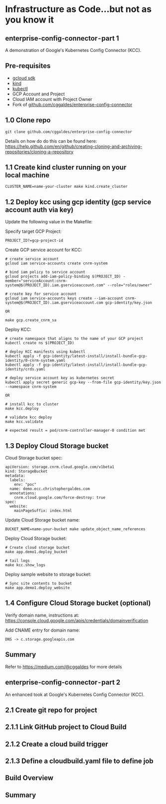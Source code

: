 # Infrastructure as Code…but not as you know it
## enterprise-config-connector - part 1
A demonstration of Google's Kubernetes Config Connector (KCC).

## Pre-requisites
- [gcloud sdk](https://cloud.google.com/sdk/install)
- [kind](https://github.com/kubernetes-sigs/kind)
- [kubectl](https://kubernetes.io/docs/tasks/tools/install-kubectl/)
- GCP Account and Project
- Cloud IAM account with Project Owner
- Fork of [github.com/cggaldes/enterprise-config-connector](https://github.com/cggaldes/enterprise-config-connector)

## 1.0 Clone repo
```
git clone github.com/cggaldes/enterprise-config-connector
```


Details on how do do this can be found here: 
https://help.github.com/en/github/creating-cloning-and-archiving-repositories/cloning-a-repository

## 1.1 Create kind cluster running on your local machine
```
CLUSTER_NAME=name-your-cluster make kind.create_cluster
```

## 1.2 Deploy kcc using gcp identity (gcp service account auth via key)
Update the following value in the Makefile:

Specify target GCP Project:
```
PROJECT_ID?=gcp-project-id
```

Create GCP service account for KCC:

```
# create service account
gcloud iam service-accounts create cnrm-system

# bind iam policy to service account
gcloud projects add-iam-policy-binding $(PROJECT_ID) - member="serviceAccount:cnrm-system@$(PROJECT_ID).iam.gserviceaccount.com" --role="roles/owner"

# create key for service account
gcloud iam service-accounts keys create --iam-account cnrm-system@$(PROJECT_ID).iam.gserviceaccount.com gcp-identity/key.json

OR

make gcp.create_cnrm_sa
```

Deploy KCC:
```
# create namespace that aligns to the name of your GCP project
kubectl create ns $(PROJECT_ID)

# deploy KCC manifests using kubectl
kubectl apply -f gcp-identity/latest-install/install-bundle-gcp-identity/0-cnrm-system.yaml
kubectl apply -f gcp-identity/latest-install/install-bundle-gcp-identity/crds.yaml

# deploy service account key as kubernetes secret
kubectl apply secret generic gcp-key --from-file gcp-identity/key.json --namespace cnrm-system

OR 

# install kcc to cluster
make kcc.deploy

# validate kcc deploy
make kcc.validate

# expected result = pod/cnrm-controller-manager-0 condition met
```

## 1.3 Deploy Cloud Storage bucket

Cloud Storage bucket spec:
```
apiVersion: storage.cnrm.cloud.google.com/v1beta1
kind: StorageBucket
metadata:
  labels:
    env: "poc"
  name: demo.ecc.christophergaldes.com
  annotations:
    cnrm.cloud.google.com/force-destroy: true
spec:
  website:
    mainPageSuffix: index.html
```

Update Cloud Storage bucket name:
```
BUCKET_NAME=name-your-bucket make update_object_name_references
```

Deploy Cloud Storage bucket:
```
# Create cloud storage bucket
make app.demo1.deploy_bucket

# tail logs
make kcc.show_logs
```

Deploy sample website to storage bucket:
```
# Sync site contents to bucket
make app.demo1.deploy_website
```

## 1.4 Configure Cloud Storage bucket (optional)
Verify domain name, instructions at:
https://console.cloud.google.com/apis/credentials/domainverification


Add CNAME entry for domain name:
```
DNS -> c.storage.googleapis.com
```

## Summary

Refer to https://medium.com/@cggaldes for more details


## enterprise-config-connector - part 2
An enhanced took at Google's Kubernetes Config Connector (KCC).

## 2.1 Create git repo for project


## 2.1.1 Link GitHub project to Cloud Build
## 2.1.2 Create a cloud build trigger
## 2.1.3 Define a cloudbuild.yaml file to define job
## Build Overview
## Summary